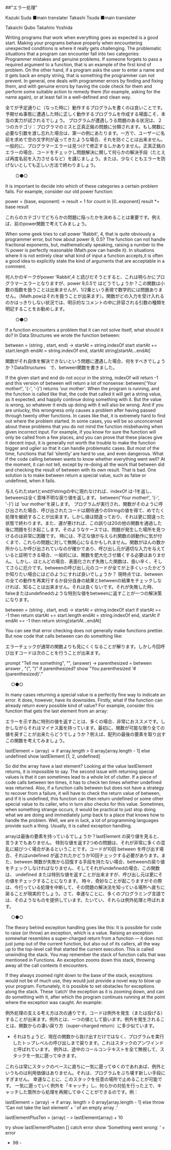 ##<a name = エラー処理>"エラー処理"</a>

Kazuki Suda  ■main translater
Takashi Tsuda ■main translater

Takaichi Qubo
Takahiro Yoshida

Writing programs that work when everything goes as expected is a good
start. Making your programs behave properly when encountering unexpected
conditions is where it really gets challenging.
The problematic situations that a program can encounter fall into two categories:
Programmer mistakes and genuine problems. If someone forgets
to pass a required argument to a function, that is an example of the first
kind of problem. On the other hand, if a program asks the user to enter a
name and it gets back an empty string, that is something the programmer
can not prevent.
In general, one deals with programmer errors by finding and fixing them,
and with genuine errors by having the code check for them and perform
some suitable action to remedy them (for example, asking for the name
again), or at least fail in a well-defined and clean way.

全てが予定通りに（なった時に）動作するプログラムを書くのは良いことです。予期せぬ事態に遭遇した時に正しく動作するプログラムを作成する場面こそ、本当の実力が試されるでしょう。
プログラムが遭遇しうる問題のある状況は、２つのカテゴリ：プログラマのミスと正真正銘の問題に分類されます。もし関数に必要な引数を渡し忘れた場合は、第一の例にあたります。一方で、ユーザーに名前を求めて空の文字列が返ってきたような場合、それを防ぐことは出来ません。
一般的に、プログラマーエラーは見つけて修正するしかありません。正真正銘のエラーの場合、コードをチェックし問題解決に関して何らかの解決手段（たとえば再度名前を入力させるなど）を講じましょう。または、少なくともエラーを防げないとしても正しい方法で終わりましょう。

　　 ○●○

It is important to decide into which of these categories a certain problem falls. 
For example, consider our old power function:

power = (base, exponent) ->
result = 1
for count in [0..exponent]
result *= base
result

これらのカテゴリでどちらかの問題に陥ったかを決めることは重要です。例えば、前のpower関数で考えてみましょう。

When some geek tries to call power 'Rabbit', 4, that is quite obviously a programmer error, but how about power 9, 0.5? The function can not handle fractional exponents, but, mathematically speaking, raising a number to the ½ power is perfectly reasonable (Math.pow can handle it). In
situations where it is not entirely clear what kind of input a function accepts,it is often a good idea to explicitly state the kind of arguments that are acceptable in a comment.

何人かのギークがpower ‘Rabbit’,4 と読びだそうとすると、これは明らかにプログラマーエラーとなりますが、power 9,0.5で はどうでしょうか？この関数は小数の指数を扱うことは出来ませんが、1/2乗という表現で数学的には問題ありません。（Math.powはそれを扱うことが出来ます）。関数がどの入力を受け入れるのかはっきりしない状況では、明示的なコメントの中に許容される引数の種類を明記することをお勧めします。

　　 ○●○

If a function encounters a problem that it can not solve itself, what should it do? In Data Structures we wrote the function between:

between = (string , start, end) ->
startAt = string.indexOf start
startAt += start.length
endAt = string.indexOf end, startAt
string[startAt...endAt]

関数がそれ自体を解決できないという問題に遭遇した場合、何をすべきでしょうか？DataStructures　で、between関数を書きました。

If the given start and end do not occur in the string, indexOf will return -1 and this version of between will return a lot of nonsense:
between('Your mother!', '{-', '-}') returns 'our mother'. 
When the program is running, and the function is called like that, the code
that called it will get a string value, as it expected, and happily continue doing something with it. But the value is wrong, so whatever it ends up doing with it will also be wrong. And if you are unlucky, this wrongness only causes a problem after having passed through twenty other functions.
In cases like that, it is extremely hard to find out where the problem started.
In some cases, you will be so unconcerned about these problems that you do not mind the function misbehaving when given incorrect input. For example, if you know for sure the function will only be called from a few places, and you can prove that these places give it decent input, it is generally not worth the trouble to make the function bigger and uglier so that it can handle problematic cases.
But most of the time, functions that fail ‘silently’ are hard to use, and even dangerous. What if the code calling between wants to know whether everything went well? At the moment, it can not tell, except by re-doing all the work that between did and checking the result of between with its own result. That is bad. One solution is to make between return a special value, such as false or undefined, when it fails.

与えられたstartとendがstringの中に現れなければ、indexOf は-1を返し、betweenは全く意味不明な戻り値を返します。
between('Your mother!', '{-', '-}') は 'our mother'を戻します。
プログラムが実行され、関数がそのように呼び出された場合、呼び出されたコードは期待通りのStringの値を得て、めでたく処理を継続することが出来ます。しかし値は間違っており、それは更に間違った状態で終わります。また、運が悪ければ、この誤りは20の他の関数を通過した後に問題を引き起こします。そのようなケースでは、問題が発生した場所を見つけるのは非常に困難です。
時には、不正な値が与えられ関数の誤動作に気が付くまで、これらの問題に対して無関心になるかもしれません。関数がほんの数か所からしか呼び出されていなのが確かであり、呼び出し元が適切な入力を与えていると証明できる場合、一般的には、関数を肥大化させ醜くする必要はありません。
しかし、ほとんどの場合、表面化されず失敗した関数は、扱い辛く、そしてさらに厄介です。betweenの呼び出し元のコードが全てが上手くいったかどうか知りたい場合にはどのようにすれば良いでしょうか？
現時点では、betweenの全ての動作を再実行するか自分自身の結果とbetweenの結果をチェックしなければ、知ることは出来ません。それは良くないです。それが失敗した時、falseまたはundefinedのような特別な値をbetweenに返すことが一つの解決策になります。

between = (string , start, end) ->
startAt = string.indexOf start
if startAt == -1 then return
startAt += start.length
endAt = string.indexOf end, startAt
if endAt == -1 then return
string[startAt...endAt]

You can see that error checking does not generally make functions prettier.
But now code that calls between can do something like:

エラーチェックが通常の関数よりも見にくくなることが解ります。しかし今回呼び出すコードは次のことを行うことが出来ます。

prompt "Tell me something", "", (answer) ->
parenthesized = between answer , "(", ")"
if parenthesized?
show "You parenthesized '#{parenthesized}'."

　 ○●○

In many cases returning a special value is a perfectly fine way to indicate an error. It does, however, have its downsides. Firstly, what if the function can already return every possible kind of value? For example, consider this function that gets the last element from an array:

エラーを示す為に特別の値を返すことは、多くの場合、非常におススメです。しかしながらそれはマイナス面を持っています。最初に、関数が可能な限り全ての値を戻すことが出来たらどうでしょうか？例えば、配列の最後の要素を取り出すこの関数を考えてみましょう。

lastElement = (array) ->
if array.length > 0
array[array.length - 1]
else
undefined
show lastElement [1, 2, undefined]

So did the array have a last element? Looking at the value lastElement returns, it is impossible to say.
The second issue with returning special values is that it can sometimes lead to a whole lot of clutter. If a piece of code calls between ten times, it has to check ten times whether undefined was returned. Also, if a function calls between but does not have a strategy to recover from a failure, it will have to check the return value of between, and if it is undefined, this function can then return undefined or some other special value to its caller, who in turn also checks for this value.
Sometimes, when something strange occurs, it would be practical to just stop doing what we are doing and immediately jump back to a place that knows how to handle the problem.
Well, we are in luck, a lot of programming languages provide such a thing. Usually, it is called exception handling.

arrayは最後の要素を持っているでしょうか？lastElement の戻り値を見ると、言うまでもありません。
特別な値を返す2つめの問題は、それが非常に多くの混乱に結びつく場合があるということです。コードが10回 between を呼び出す場合、それはundefined が返されたかどうか10回チェックする必要があります。また、between 関数が失敗から回復する手段を持たない場合、bettweenの戻り値をチェックしなければなりません、そしてそれがundefinedの場合、この関数は、 undefined または特別な値を返すことが出来ますが、呼び出し元は更にその値をチェックすることになります。
時々、奇妙なことが起こりますがその際は、今行っている処理を中断して、その問題の解決法を知っている場所へ直ちに戻ることが現実的でしょう。さて、幸運なことに、多くのプログラミング言語では、そのようなものを提供しています。たいてい、それらは例外処理と呼ばれます。

　 ○●○

The theory behind exception handling goes like this: It is possible for code to raise (or throw) an exception, which is a value. Raising an exception somewhat resembles a super-charged return from a function — it does not just jump out of the current function, but also out of its callers, all the way up to the top-level call that started the current execution. This is called unwinding the stack. You may remember the stack of function calls that was mentioned in Functions. An exception zooms down this stack, throwing away all the call contexts it encounters.

If they always zoomed right down to the base of the stack, exceptions would not be of much use, they would just provide a novel way to blow up your program. Fortunately, it is possible to set obstacles for exceptions along the stack. These ‘catch’ the exception as it is zooming down, and can do something with it, after which the program continues running at the point where the exception was caught. An example:

例外処理の支える考え方は次の通りです。コードは例外を発生（または投げる）することが出来ます。例外とは、一つの値として扱います。例外を発生されることは、関数からの凄い戻り方（super-charged return）に多少似ています。
- それはちょうど、現在の関数から抜け出すだけではなく、プログラムを実行したトップレベルの呼び出しまで戻ります。これはスタックのアンワインドと呼ばれています。
例外は、途中のコールコンテキストを全て無視して、スタックを一気に遡ってゆきます。

これらは常にスタックのベースに直ちに一気に遡ってゆくのであれあば、例外というものは利用価値はありません。それは、プログラムをぶち壊す新しい手段にすぎません。
幸運なことに、このスタックを任意の場所で止めることが可能です。
一気に遡っていく例外を「キャッチ」し、何らかの対処を行った上で、キャッチした箇所から処理を再開してゆくことができるのです。例：


lastElement = (array) ->
   if  array. length  >  0
      array[array.length  -  1]
   else
       throw ‘Can not take the last element’  +
                  ‘   of  an  empty  array  .’

lastElementPlusTen  =  (array)  -  >
   lastElement(array)  +  10


try
  show lastElementPlusten  []
catch  error
   show  ‘Something went wrong:  ‘  +  error

- 98 -